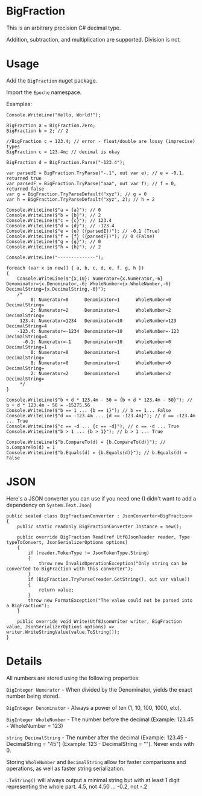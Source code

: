 # BigFraction

This is an arbitrary precision C# decimal type.

Addition, subtraction, and multiplication are supported.  Division is not.

# Usage

Add the `BigFraction` nuget package.

Import the `Epoche` namespace.

Examples:
```
Console.WriteLine("Hello, World!");

BigFraction a = BigFraction.Zero;
BigFraction b = 2; // 2

//BigFraction c = 123.4; // error - float/double are lossy (imprecise) types
BigFraction c = 123.4m; // decimal is okay

BigFraction d = BigFraction.Parse("-123.4");

var parsedE = BigFraction.TryParse("-.1", out var e); // e = -0.1, returned true
var parsedF = BigFraction.TryParse("aaa", out var f); // f = 0, returned false
var g = BigFraction.TryParseDefault("xyz"); // g = 0
var h = BigFraction.TryParseDefault("xyz", 2); // h = 2

Console.WriteLine($"a = {a}"); // 0
Console.WriteLine($"b = {b}"); // 2
Console.WriteLine($"c = {c}"); // 123.4
Console.WriteLine($"d = {d}"); // -123.4
Console.WriteLine($"e = {e} ({parsedE})"); // -0.1 (True)
Console.WriteLine($"f = {f} ({parsedF})"); // 0 (False)
Console.WriteLine($"g = {g}"); // 0
Console.WriteLine($"h = {h}"); // 2

Console.WriteLine("--------------");

foreach (var x in new[] { a, b, c, d, e, f, g, h })
{
    Console.WriteLine($"{x,10}: Numerator={x.Numerator,-6} Denominator={x.Denominator,-6} WholeNumber={x.WholeNumber,-6} DecimalString={x.DecimalString,-6}");
    /*
         0: Numerator=0      Denominator=1      WholeNumber=0      DecimalString=
         2: Numerator=2      Denominator=1      WholeNumber=2      DecimalString=
     123.4: Numerator=1234   Denominator=10     WholeNumber=123    DecimalString=4
    -123.4: Numerator=-1234  Denominator=10     WholeNumber=-123   DecimalString=4
      -0.1: Numerator=-1     Denominator=10     WholeNumber=0      DecimalString=1
         0: Numerator=0      Denominator=1      WholeNumber=0      DecimalString=
         0: Numerator=0      Denominator=1      WholeNumber=0      DecimalString=
         2: Numerator=2      Denominator=1      WholeNumber=2      DecimalString=
     */
}

Console.WriteLine($"b + d * 123.4m - 50 = {b + d * 123.4m - 50}"); // b + d * 123.4m - 50 = -15275.56
Console.WriteLine($"b == 1 ... {b == 1}"); // b == 1... False
Console.WriteLine($"d == -123.4m ... {d == -123.4m}"); // d == -123.4m ... True
Console.WriteLine($"c == -d ... {c == -d}"); // c == -d ... True
Console.WriteLine($"b > 1 ... {b > 1}"); // b > 1 ... True

Console.WriteLine($"b.CompareTo(d) = {b.CompareTo(d)}"); // b.CompareTo(d) = 1
Console.WriteLine($"b.Equals(d) = {b.Equals(d)}"); // b.Equals(d) = False
```

# JSON

Here's a JSON converter you can use if you need one (I didn't want to add a dependency on `System.Text.Json`)

```
public sealed class BigFractionConverter : JsonConverter<BigFraction>
{
    public static readonly BigFractionConverter Instance = new();

    public override BigFraction Read(ref Utf8JsonReader reader, Type typeToConvert, JsonSerializerOptions options)
    {
        if (reader.TokenType != JsonTokenType.String)
        {
            throw new InvalidOperationException("Only string can be converted to BigFraction with this converter");
        }
        if (BigFraction.TryParse(reader.GetString(), out var value))
        {
            return value;
        }
        throw new FormatException("The value could not be parsed into a BigFraction");
    }

    public override void Write(Utf8JsonWriter writer, BigFraction value, JsonSerializerOptions options) => writer.WriteStringValue(value.ToString());
}
```

# Details

All numbers are stored using the following properties:

`BigInteger Numerator` - When divided by the Denominator, yields the exact number being stored.

`BigInteger Denominator` - Always a power of ten (1, 10, 100, 1000, etc).

`BigInteger WholeNumber` - The number before the decimal (Example:  123.45 - WholeNumber = 123)

`string DecimalString` - The number after the decimal (Example:  123.45 - DecimalString = "45") (Example:  123 - DecimalString = "").  Never ends with 0.

Storing `WholeNumber` and `DecimalString` allow for faster comparisons and operations, as well as faster string serialization.

`.ToString()` will always output a minimal string but with at least 1 digit representing the whole part.  4.5, not 4.50 ... -0.2, not -.2
